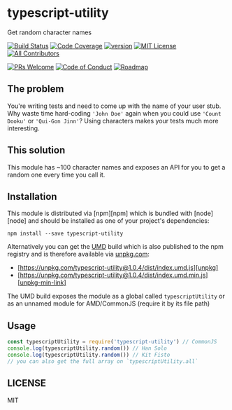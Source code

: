# typescript-utility

Get random character names

[![Build Status][build-badge]][build]
[![Code Coverage][coverage-badge]][coverage]
[![version][version-badge]][package]
[![MIT License][license-badge]][LICENSE]
[![All Contributors](https://img.shields.io/badge/all_contributors-1-orange.svg?style=flat-square)](#contributors)

[![PRs Welcome][prs-badge]][prs]
[![Code of Conduct][coc-badge]][coc]
[![Roadmap][roadmap-badge]][roadmap]

## The problem

You're writing tests and need to come up with the name of your user stub. Why waste
time hard-coding `'John Doe'` again when you could use `'Count Dooku'` or
`'Qui-Gon Jinn'`? Using characters makes your tests much more interesting.

## This solution

This module has ~100 character names and exposes an API for you to get a
random one every time you call it.

## Installation

This module is distributed via [npm][npm] which is bundled with [node][node] and should
be installed as one of your project's dependencies:

```
npm install --save typescript-utility
```

Alternatively you can get the [UMD][umd] build which is also published to the npm
registry and is therefore available via [unpkg.com][unpkg]:

- [https://unpkg.com/typescript-utility@1.0.4/dist/index.umd.js][unpkg]
- [https://unpkg.com/typescript-utility@1.0.4/dist/index.umd.min.js][unpkg-min-link]

The UMD build exposes the module as a global called `typescriptUtility` or as an unnamed
module for AMD/CommonJS (require it by its file path)

## Usage

```javascript
const typescriptUtility = require('typescript-utility') // CommonJS
console.log(typescriptUtility.random()) // Han Solo
console.log(typescriptUtility.random()) // Kit Fisto
// you can also get the full array on `typescriptUtility.all`
```

## LICENSE

MIT

[build-badge]: https://img.shields.io/github/actions/workflow/status/dkaushikl/typescript-utility/build.yml.svg?style=flat-square
[build]: https://github.com/dkaushikl/typescript-utility/actions
[coverage-badge]: https://img.shields.io/codecov/c/github/dkaushikl/typescript-utility.svg?style=flat-square
[coverage]: https://codecov.io/github/dkaushikl/typescript-utility
[version-badge]: https://img.shields.io/npm/v/typescript-utility.svg?style=flat-square
[package]: https://www.npmjs.com/package/typescript-utility
[license-badge]: https://img.shields.io/npm/l/typescript-utility.svg?style=flat-square
[license]: https://github.com/dkaushikl/typescript-utility/blob/master/LICENSE
[prs-badge]: https://img.shields.io/badge/PRs-welcome-brightgreen.svg?style=flat-square
[prs]: http://makeapullrequest.com
[coc-badge]: https://img.shields.io/badge/code%20of-conduct-ff69b4.svg?style=flat-square
[coc]: https://github.com/dkaushikl/typescript-utility/blob/master/CODE_OF_CONDUCT.md
[roadmap-badge]: https://img.shields.io/badge/%F0%9F%93%94-roadmap-CD9523.svg?style=flat-square
[roadmap]: https://github.com/dkaushikl/typescript-utility/blob/master/other/ROADMAP.md
[umd]: https://github.com/umdjs/umd
[unpkg]: https://unpkg.com
[unpkg-link]: https://unpkg.com/typescript-utility@1.0.4/dist/index.umd.js
[unpkg-min-link]: https://unpkg.com/typescript-utility@1.0.4/dist/index.umd.min.js

